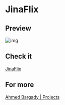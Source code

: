 # JinaFlix

## Preview

![img](https://firebasestorage.googleapis.com/v0/b/portfoliov2-ba7d2.appspot.com/o/projects%2FWEB_DEVELOPMENT%2Fhttps%3A%2Fjinaflix.web.app?alt=media&token=5ded03d2-d407-4517-aee3-f65e9b7f1586)

## Check it

[JinaFlix](https://jinaflix.web.app/)

## For more

[Ahmed Bargady | Projects](https://ahmedbargady.me/projects)
